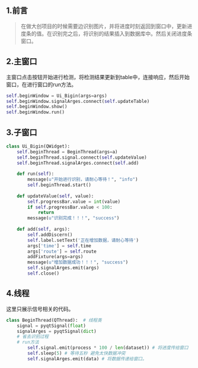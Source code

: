 ## 1.前言

>在做大创项目的时候需要边识别图片，并将进度时刻返回到窗口中，更新进度条的值。在识别完之后，将识别的结果插入到数据库中。然后关闭进度条窗口。

## 2.主窗口

主窗口点击按钮开始进行检测，将检测结果更新到table中，连接响应，然后开始窗口，在进行窗口的run方法。

```python
self.beginWindow = Ui_Bigin(args=args)
self.beginWindow.signalArges.connect(self.updateTable)
self.beginWindow.show()
self.beginWindow.run()
```

## 3.子窗口

```python
class Ui_Bigin(QWidget):
    self.beginThread = BeginThread(args=a)
    self.beginThread.signal.connect(self.updateValue)
    self.beginThread.signalArges.connect(self.add)
    
    def run(self):
        message(u"开始进行识别，请耐心等待！", "info")
        self.beginThread.start()
        
    def updateValue(self, value):
        self.progressBar.value = int(value)
        if self.progressBar.value < 100:
            return
        message(u"识别完成！！！", "success")
        
    def add(self, args):
        self.addDiscern()
        self.label.setText('正在增加数据，请耐心等待')
        args['time'] = self.time
        args['route'] = self.route
        addFixture(args=args)
        message(u"增加数据成功！！！", "success")
        self.signalArges.emit(args)
        self.close()
```

## 4.线程

这里只展示信号相关的代码。

```python
class BeginThread(QThread):  # 线程类
    signal = pyqtSignal(float)
    signalArges = pyqtSignal(dict)
    # 省去识别过程
    # run方法
        self.signal.emit(process * 100 / len(dataset)) # 将进度传给窗口
        self.sleep(5) # 等待五秒 避免太快数据冲突
        self.signalArges.emit(data) # 将数据传递给窗口。
```

